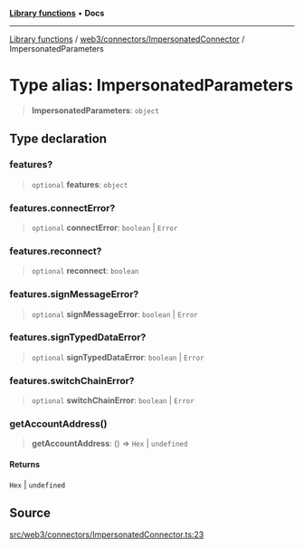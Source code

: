 [**Library functions**](../../../../README.md) • **Docs**

***

[Library functions](../../../../modules.md) / [web3/connectors/ImpersonatedConnector](../README.md) / ImpersonatedParameters

# Type alias: ImpersonatedParameters

> **ImpersonatedParameters**: `object`

## Type declaration

### features?

> `optional` **features**: `object`

### features.connectError?

> `optional` **connectError**: `boolean` \| `Error`

### features.reconnect?

> `optional` **reconnect**: `boolean`

### features.signMessageError?

> `optional` **signMessageError**: `boolean` \| `Error`

### features.signTypedDataError?

> `optional` **signTypedDataError**: `boolean` \| `Error`

### features.switchChainError?

> `optional` **switchChainError**: `boolean` \| `Error`

### getAccountAddress()

> **getAccountAddress**: () => `Hex` \| `undefined`

#### Returns

`Hex` \| `undefined`

## Source

[src/web3/connectors/ImpersonatedConnector.ts:23](https://github.com/bgd-labs/fe-shared/blob/bcb81f075c57b42adfeb5f3e6c387d13f532f431/src/web3/connectors/ImpersonatedConnector.ts#L23)
